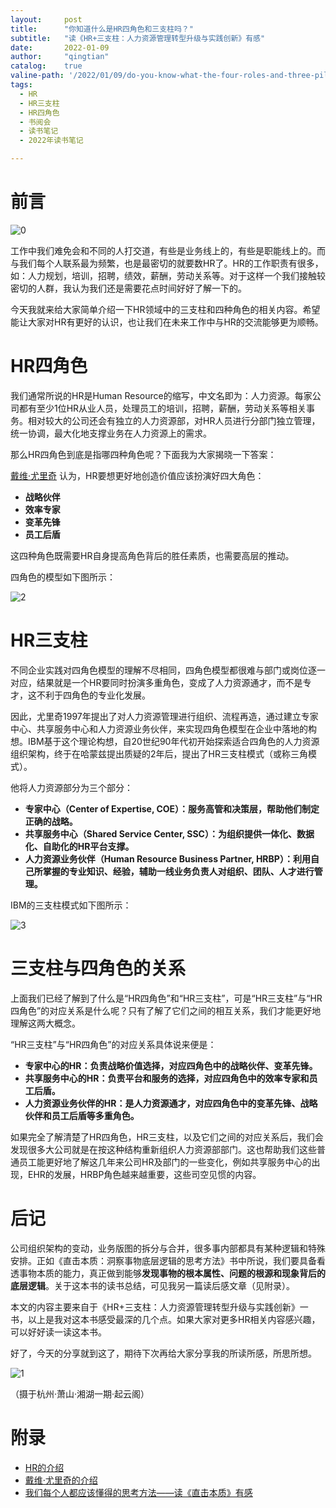 ```yaml
---
layout:     post
title:      "你知道什么是HR四角色和三支柱吗？"
subtitle:   "读《HR+三支柱：人力资源管理转型升级与实践创新》有感"
date:       2022-01-09
author:     "qingtian"
catalog:    true
valine-path: '/2022/01/09/do-you-know-what-the-four-roles-and-three-pillars-of-hr-are/'
tags:
  - HR
  - HR三支柱
  - HR四角色
  - 书阅会 
  - 读书笔记
  - 2022年读书笔记

---
```


# 前言

![0](/img/20220109/0.jpg)

工作中我们难免会和不同的人打交道，有些是业务线上的，有些是职能线上的。而与我们每个人联系最为频繁，也是最密切的就要数HR了。HR的工作职责有很多，如：人力规划，培训，招聘，绩效，薪酬，劳动关系等。对于这样一个我们接触较密切的人群，我认为我们还是需要花点时间好好了解一下的。

今天我就来给大家简单介绍一下HR领域中的三支柱和四种角色的相关内容。希望能让大家对HR有更好的认识，也让我们在未来工作中与HR的交流能够更为顺畅。

# HR四角色

我们通常所说的HR是Human Resource的缩写，中文名即为：人力资源。每家公司都有至少1位HR从业人员，处理员工的培训，招聘，薪酬，劳动关系等相关事务。相对较大的公司还会有独立的人力资源部，对HR人员进行分部门独立管理，统一协调，最大化地支撑业务在人力资源上的需求。

那么HR四角色到底是指哪四种角色呢？下面我为大家揭晓一下答案：

[戴维·尤里奇](https://baike.baidu.com/item/%E6%88%B4%E7%BB%B4%C2%B7%E5%B0%A4%E9%87%8C%E5%A5%87) 认为，HR要想更好地创造价值应该扮演好四大角色：

- **战略伙伴**
- **效率专家**
- **变革先锋**
- **员工后盾**

这四种角色既需要HR自身提高角色背后的胜任素质，也需要高层的推动。

四角色的模型如下图所示：

![2](/img/20220109/2.jpg)


# HR三支柱

不同企业实践对四角色模型的理解不尽相同，四角色模型都很难与部门或岗位逐一对应，结果就是一个HR要同时扮演多重角色，变成了人力资源通才，而不是专才，这不利于四角色的专业化发展。

因此，尤里奇1997年提出了对人力资源管理进行组织、流程再造，通过建立专家中心、共享服务中心和人力资源业务伙伴，来实现四角色模型在企业中落地的构想。IBM基于这个理论构想，自20世纪90年代初开始探索适合四角色的人力资源组织架构，终于在哈蒙兹提出质疑的2年后，提出了HR三支柱模式（或称三角模式）。

他将人力资源部分为三个部分：

- **专家中心（Center of Expertise, COE）：服务高管和决策层，帮助他们制定正确的战略。**
- **共享服务中心（Shared Service Center, SSC）：为组织提供一体化、数据化、自助化的HR平台支撑。**
- **人力资源业务伙伴（Human Resource Business Partner, HRBP）：利用自己所掌握的专业知识、经验，辅助一线业务负责人对组织、团队、人才进行管理。**

IBM的三支柱模式如下图所示：

![3](/img/20220109/3.jpg)

# 三支柱与四角色的关系

上面我们已经了解到了什么是“HR四角色”和“HR三支柱”，可是“HR三支柱”与“HR四角色”的对应关系是什么呢？只有了解了它们之间的相互关系，我们才能更好地理解这两大概念。

“HR三支柱”与“HR四角色”的对应关系具体说来便是：

- **专家中心的HR：负责战略价值选择，对应四角色中的战略伙伴、变革先锋。**
- **共享服务中心的HR：负责平台和服务的选择，对应四角色中的效率专家和员工后盾。**
- **人力资源业务伙伴的HR：是人力资源通才，对应四角色中的变革先锋、战略伙伴和员工后盾等多重角色。**

如果完全了解清楚了HR四角色，HR三支柱，以及它们之间的对应关系后，我们会发现很多大公司就是在按这种结构重新组织人力资源部部门。这也帮助我们这些普通员工能更好地了解这几年来公司HR及部门的一些变化，例如共享服务中心的出现，EHR的发展，HRBP角色越来越重要，这些司空见惯的内容。

# 后记

公司组织架构的变动，业务版图的拆分与合并，很多事内部都具有某种逻辑和特殊安排。正如《直击本质：洞察事物底层逻辑的思考方法》书中所说，我们要具备看透事物本质的能力，真正做到能够**发现事物的根本属性、问题的根源和现象背后的底层逻辑**。关于这本书的读书总结，可见我另一篇读后感文章（见附录）。

本文的内容主要来自于《HR+三支柱：人力资源管理转型升级与实践创新》一书，以上是我对这本书感受最深的几个点。如果大家对更多HR相关内容感兴趣，可以好好读一读这本书。

好了，今天的分享就到这了，期待下次再给大家分享我的所读所感，所思所想。

![1](/img/20220109/1.jpg)

（摄于杭州·萧山·湘湖一期·起云阁）

# 附录

- [HR的介绍](https://baike.baidu.com/item/HR/260252)
- [戴维·尤里奇的介绍](https://baike.baidu.com/item/%E6%88%B4%E7%BB%B4%C2%B7%E5%B0%A4%E9%87%8C%E5%A5%87)
- [我们每个人都应该懂得的思考方法——读《直击本质》有感](https://blog.qingtian16265.com/2021/12/27/each-of-us-should-understand-the-thinking-method/)